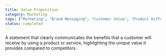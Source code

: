 ```yaml
---
title: Value Proposition
category: Marketing
tags: ["Marketing", "Brand Messaging", "Customer Value", "Product Differentiation"]
status: completed
---
```

A statement that clearly communicates the benefits that a customer will receive by using a product or service, highlighting the unique value it provides compared to competitors.